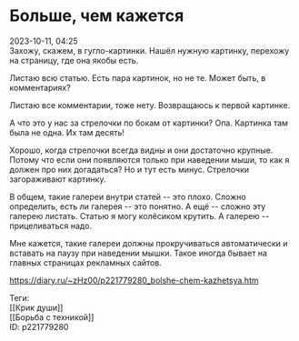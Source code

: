 Больше, чем кажется
====================

   
 2023-10-11, 04:25   
  Захожу, скажем, в гугло-картинки. Нашёл нужную картинку, перехожу на страницу, где она якобы есть.   
   
 Листаю всю статью. Есть пара картинок, но не те. Может быть, в комментариях?   
   
 Листаю все комментарии, тоже нету. Возвращаюсь к первой картинке.   
   
 А что это у нас за стрелочки по бокам от картинки? Опа. Картинка там была не одна. Их там десять!   
   
 Хорошо, когда стрелочки всегда видны и они достаточно крупные. Потому что если они появляются только при наведении мыши, то как я должен про них догадаться? Но и тут есть минус. Стрелочки загораживают картинку.   
   
 В общем, такие галереи внутри статей -- это плохо. Сложно определить, есть ли галерея -- это понятно. А ещё -- сложно эту галерею листать. Статью я могу колёсиком крутить. А галерею -- прицеливаться надо.   
   
 Мне кажется, такие галереи должны прокручиваться автоматически и вставать на паузу при наведении мышки. Такое иногда бывает на главных страницах рекламных сайтов.   
    
 <https://diary.ru/~zHz00/p221779280_bolshe-chem-kazhetsya.htm>   
   
 Теги:   
 [[Крик души]]   
 [[Борьба с техникой]]   
 ID: p221779280